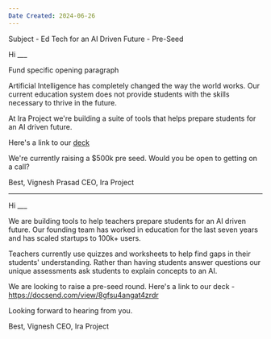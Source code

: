 ```yaml
---
Date Created: 2024-06-26
---
```

Subject - Ed Tech for an AI Driven Future - Pre-Seed

Hi ___

Fund specific opening paragraph

Artificial Intelligence has completely changed the way the world works. Our current education system does not provide students with the skills necessary to thrive in the future. 

At Ira Project we're building a suite of tools that helps prepare students for an AI driven future. 

Here's a link to our [deck](https://docsend.com/view/8gfsu4angat4zrdr)

We're currently raising a $500k pre seed. Would you be open to getting on a call? 

Best, 
Vignesh Prasad
CEO, Ira Project

-----

Hi ___ 

We are building tools to help teachers prepare students for an AI driven future. Our founding team has worked in education for the last seven years and has scaled startups to 100k+ users.

Teachers currently use quizzes and worksheets to help find gaps in their students' understanding. Rather than having students answer questions our unique assessments ask students to explain concepts to an AI. 

We are looking to raise a pre-seed round. Here's a link to our deck - https://docsend.com/view/8gfsu4angat4zrdr

Looking forward to hearing from you.

Best, 
Vignesh 
CEO, Ira Project


